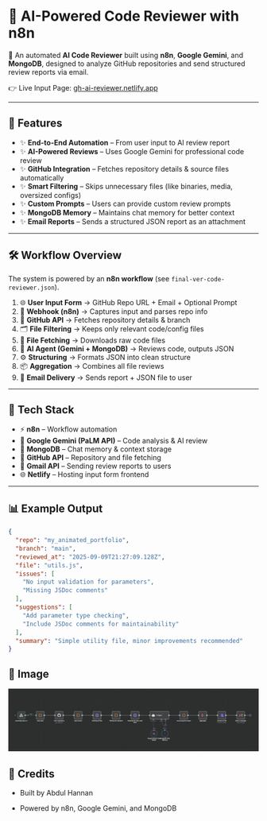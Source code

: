 # 🤖 AI-Powered Code Reviewer with n8n

🚀 An automated **AI Code Reviewer** built using **n8n**, **Google Gemini**, and **MongoDB**, designed to analyze GitHub repositories and send structured review reports via email.  

👉 Live Input Page: [gh-ai-reviewer.netlify.app](https://gh-ai-reviewer.netlify.app/)  

---

## 📌 Features

- ✨ **End-to-End Automation** – From user input to AI review report  
- ✨ **AI-Powered Reviews** – Uses Google Gemini for professional code review  
- ✨ **GitHub Integration** – Fetches repository details & source files automatically  
- ✨ **Smart Filtering** – Skips unnecessary files (like binaries, media, oversized configs)  
- ✨ **Custom Prompts** – Users can provide custom review prompts  
- ✨ **MongoDB Memory** – Maintains chat memory for better context  
- ✨ **Email Reports** – Sends a structured JSON report as an attachment  

---

## 🛠️ Workflow Overview

The system is powered by an **n8n workflow** (see `final-ver-code-reviewer.json`).  

1. 🌐 **User Input Form** → GitHub Repo URL + Email + Optional Prompt  
2. 🔗 **Webhook (n8n)** → Captures input and parses repo info  
3. 📂 **GitHub API** → Fetches repository details & branch  
4. 🗂️ **File Filtering** → Keeps only relevant code/config files  
5. 📜 **File Fetching** → Downloads raw code files  
6. 🧠 **AI Agent (Gemini + MongoDB)** → Reviews code, outputs JSON  
7. ⚙️ **Structuring** → Formats JSON into clean structure  
8. 📦 **Aggregation** → Combines all file reviews  
9. 📧 **Email Delivery** → Sends report + JSON file to user  

---

## 📂 Tech Stack

- ⚡ **n8n** – Workflow automation  
- 🤖 **Google Gemini (PaLM API)** – Code analysis & AI review  
- 🐳 **MongoDB** – Chat memory & context storage  
- 🐙 **GitHub API** – Repository and file fetching  
- 📧 **Gmail API** – Sending review reports to users  
- 🌐 **Netlify** – Hosting input form frontend  

---

## 📊 Example Output

```json
{
  "repo": "my_animated_portfolio",
  "branch": "main",
  "reviewed_at": "2025-09-09T21:27:09.128Z",
  "file": "utils.js",
  "issues": [
    "No input validation for parameters",
    "Missing JSDoc comments"
  ],
  "suggestions": [
    "Add parameter type checking",
    "Include JSDoc comments for maintainability"
  ],
  "summary": "Simple utility file, minor improvements recommended"
}
```
## 📸 Image
![Workflow Overview](./images/workflowOverview.png)

## 🙌 Credits

- Built by Abdul Hannan

- Powered by n8n, Google Gemini, and MongoDB

